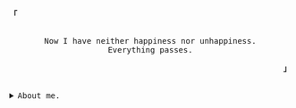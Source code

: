 <p align="left"><strong><samp><b>「</b></samp></strong></p><p align="center"><p align="center"><br><samp>Now I have neither happiness nor unhappiness.<br>Everything passes.</samp><br></p><p align="right"><strong><samp><b>」</b></samp></strong></p><br>

<details>
    <summary><samp>About me.</samp></summary>

#### GITHUB STAT :
   
  [![Top Langs](https://github-readme-stats.vercel.app/api/top-langs/?username=revaldy-30&theme=tokyonight&layout=compact)](https://github.com/anuraghazra/github-readme-stats)  
  ![Revaldy-30 GitHub stats](https://github-readme-stats.vercel.app/api?username=revaldy-30&theme=tokyonight&show_icons=true)
    
#### LANGUAGE & TOOLS : 
  
<a href="#" ><img alt="linux" src="https://img.shields.io/badge/Ubuntu-E95420?style=for-the-badge&logo=ubuntu&logoColor=white"></a>
<a href="#" ><img alt="windows" src="https://img.shields.io/badge/Windows-0078D6?style=for-the-badge&logo=windows&logoColor=white"></a>
<a href="#" ><img alt="php" src="https://img.shields.io/badge/PHP-777BB4?style=for-the-badge&logo=php&logoColor=white"></a>
<a href="#" ><img alt="laravel" src="https://img.shields.io/badge/Laravel-FF2D20?style=for-the-badge&logo=laravel&logoColor=white"></a>
<a href="#" ><img alt="html" src="https://img.shields.io/badge/HTML5-E34F26?style=for-the-badge&logo=html5&logoColor=white"></a>
<a href="#" ><img alt="css" src="https://img.shields.io/badge/CSS3-1572B6?style=for-the-badge&logo=css3&logoColor=white"></a>
<a href="#" ><img alt="shell" src="https://img.shields.io/badge/Shell_Script-121011?style=for-the-badge&logo=gnu-bash&logoColor=white"></a>
<a href="#" ><img alt="bootstrap" src="https://img.shields.io/badge/Bootstrap-563D7C?style=for-the-badge&logo=bootstrap&logoColor=white"></a>
<a href="#" ><img alt="mysql" src="https://img.shields.io/badge/MySQL-00000F?style=for-the-badge&logo=mysql&logoColor=white"></a>
<a href="#" ><img alt="heroku" src="https://img.shields.io/badge/Heroku-430098?style=for-the-badge&logo=heroku&logoColor=white"></a>
  
#### CONTACT ME : 

<a href="https://www.instagram.com/rev4ldy/"><img src="https://img.shields.io/badge/Instagram-E4405F?style=for-the-badge&logo=instagram&logoColor=white"></a>
<a href="https://www.reddit.com/user/Revvvu"><img src="	https://img.shields.io/badge/Reddit-FF4500?style=for-the-badge&logo=reddit&logoColor=white"></a>
<a href="mailto: rejarevaldyf@gmail.com"><img src="https://img.shields.io/badge/Gmail-D14836?style=for-the-badge&logo=gmail&logoColor=white"></a>
<a href="https://steamcommunity.com/id/Rev99"><img src="https://img.shields.io/badge/Steam-000000?style=for-the-badge&logo=steam&logoColor=white"></a>
<a href="https://open.spotify.com/user/31p533jyznrma4uzlrqkif36wm2m"><img src="https://img.shields.io/badge/Spotify-1ED760?&style=for-the-badge&logo=spotify&logoColor=white"></a>
  
</details>
